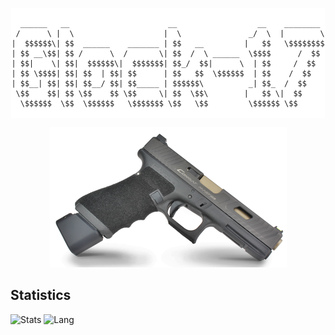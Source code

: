 <div style="display: flex; justify-content: center; align-items: center;flex-wrap: wrap;">
<pre style="display: inline-block; flex-shrink: 0; background-color: #fff;">
  <code>
  ______   __                      __                  __    ________ 
 /      \ |  \                    |  \               _/  \  |        \
|  $$$$$$\| $$  ______    _______ | $$   __         |   $$   \$$$$$$$$
| $$ __\$$| $$ /      \  /       \| $$  /  \ ______  \$$$$      /  $$ 
| $$|    \| $$|  $$$$$$\|  $$$$$$$| $$_/  $$|      \  | $$     /  $$  
| $$ \$$$$| $$| $$  | $$| $$      | $$   $$  \$$$$$$  | $$    /  $$   
| $$__| $$| $$| $$__/ $$| $$_____ | $$$$$$\          _| $$_  /  $$    
 \$$    $$| $$ \$$    $$ \$$     \| $$  \$$\        |   $$ \|  $$     
  \$$$$$$  \$$  \$$$$$$   \$$$$$$$ \$$   \$$         \$$$$$$ \$$      
  </code>
</pre>
<a href="https://github.com/leftstick/awesome-sd-gun" target="_blank">
  <img src="https://github.com/leftstick/leftstick/raw/master/g17tti.png"  />
</a>
</div>



## Statistics
![Stats](https://github-readme-stats.vercel.app/api?username=leftstick)
![Lang](https://github-readme-stats.vercel.app/api/top-langs/?username=leftstick&hide=ipynb,html&layout=compact)
